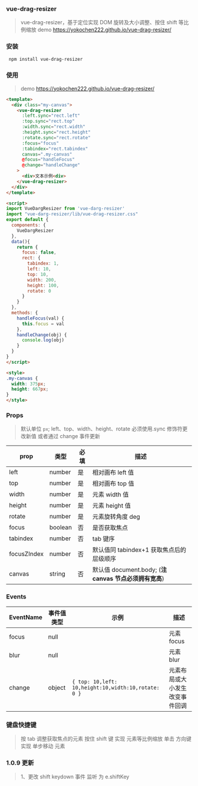 ### vue-drag-resizer

> vue-drag-resizer，基于定位实现 DOM 旋转及大小调整、按住 shift 等比例缩放
> demo https://yokochen222.github.io/vue-drag-resizer/

### 安装

```bash
 npm install vue-drag-resizer
```

### 使用

> demo https://yokochen222.github.io/vue-drag-resizer/

```html
<template>
  <div class="my-canvas">
    <vue-drag-resizer
      :left.sync="rect.left"
      :top.sync="rect.top"
      :width.sync="rect.width"
      :height.sync="rect.height"
      :rotate.sync="rect.rotate"
      :focus="focus"
      :tabindex="rect.tabindex"
      canvas=".my-canvas"
      @focus="handleFocus"
      @change="handleChange"
    >
      <div>文本示例<div>
    </vue-drag-resizer>
  </div>
</template>

<script>
import VueDargResizer from 'vue-darg-resizer'
import "vue-darg-resizer/lib/vue-drag-resizer.css"
export default {
  components: {
    VueDargResizer
  },
  data(){
    return {
      focus: false,
      rect: {
        tabindex: 1,
        left: 10,
        top: 10,
        width: 200,
        height: 100,
        rotate: 0
      }
    }
  },
  methods: {
    handleFocus(val) {
      this.focus = val
    },
    handleChange(obj) {
      console.log(obj)
    }
  }
}
</script>

<style>
.my-canvas {
  width: 375px;
  height: 667px;
}
</style>
```

### Props

> 默认单位 `px`; left、top、width、height、rotate 必须使用.sync 修饰符更改新值 或者通过 change 事件更新

| prop        | 类型    | 必填 | 描述                                                   |
| ----------- | ------- | ---- | ------------------------------------------------------ |
| left        | number  | 是   | 相对画布 left 值                                       |
| top         | number  | 是   | 相对画布 top 值                                        |
| width       | number  | 是   | 元素 width 值                                          |
| height      | number  | 是   | 元素 height 值                                         |
| rotate      | number  | 是   | 元素旋转角度 deg                                       |
| focus       | boolean | 否   | 是否获取焦点                                           |
| tabindex    | number  | 否   | tab 键序                                               |
| focusZIndex | number  | 否   | 默认值同 tabindex+1 获取焦点后的层级顺序               |
| canvas      | string  | 否   | 默认值 document.body; (**注 canvas 节点必须拥有宽高**) |

### Events

| EventName | 事件值类型 | 示例                                                | 描述                           |
| --------- | ---------- | --------------------------------------------------- | ------------------------------ |
| focus     | null       |                                                     | 元素 focus                     |
| blur      | null       |                                                     | 元素 blur                      |
| change    | object     | `{ top: 10,left: 10,height:10,width:10,rotate: 0 }` | 元素布局或大小发生改变事件回调 |

### 键盘快捷键

> 按 tab 调整获取焦点的元素
> 按住 shift 键 实现 元素等比例缩放
> 单击 方向键 实现 单步移动 元素

### 1.0.9 更新

> 1、更改 shift keydown 事件 监听 为 e.shiftKey
